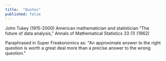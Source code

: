 ```yaml
---
title:  "Quotes"
published: false
---
```


John Tukey (1915-2000) American mathematician and statistician
“The future of data analysis,” Annals of Mathematical Statistics 33 (1) (1962)

Paraphrased in Super Freakonomics as: "An approximate answer to the right question is worth a great deal more than a precise answer to the wrong question."